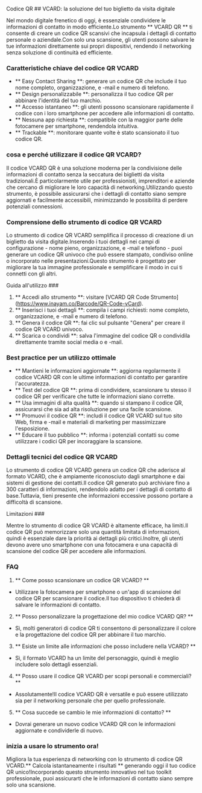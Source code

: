 Codice QR ## VCARD: la soluzione del tuo biglietto da visita digitale

Nel mondo digitale frenetico di oggi, è essenziale condividere le informazioni di contatto in modo efficiente.Lo strumento ** VCARD QR ** ti consente di creare un codice QR scansivi che incapsula i dettagli di contatto personale o aziendale.Con solo una scansione, gli utenti possono salvare le tue informazioni direttamente sui propri dispositivi, rendendo il networking senza soluzione di continuità ed efficiente.

### Caratteristiche chiave del codice QR VCARD

- ** Easy Contact Sharing **: generare un codice QR che include il tuo nome completo, organizzazione, e -mail e numero di telefono.
- ** Design personalizzabile **: personalizza il tuo codice QR per abbinare l'identità del tuo marchio.
- ** Accesso istantaneo **: gli utenti possono scansionare rapidamente il codice con i loro smartphone per accedere alle informazioni di contatto.
- ** Nessuna app richiesta **: compatibile con la maggior parte delle fotocamere per smartphone, rendendola intuitiva.
- ** Trackable **: monitorare quante volte è stato scansionato il tuo codice QR.

### cosa e perché utilizzare il codice QR VCARD?

Il codice VCARD QR è una soluzione moderna per la condivisione delle informazioni di contatto senza la seccatura dei biglietti da visita tradizionali.È particolarmente utile per professionisti, imprenditori e aziende che cercano di migliorare le loro capacità di networking.Utilizzando questo strumento, è possibile assicurarsi che i dettagli di contatto siano sempre aggiornati e facilmente accessibili, minimizzando le possibilità di perdere potenziali connessioni.

### Comprensione dello strumento di codice QR VCARD

Lo strumento di codice QR VCARD semplifica il processo di creazione di un biglietto da visita digitale.Inserendo i tuoi dettagli nei campi di configurazione - nome pieno, organizzazione, e -mail e telefono - puoi generare un codice QR univoco che può essere stampato, condiviso online o incorporato nelle presentazioni.Questo strumento è progettato per migliorare la tua immagine professionale e semplificare il modo in cui ti connetti con gli altri.

Guida all'utilizzo ###

1. ** Accedi allo strumento **: visitare [VCARD QR Code Strumento] (https://www.inayam.co/Barcode/QR-Code-vCard).
2. ** Inserisci i tuoi dettagli **: compila i campi richiesti: nome completo, organizzazione, e -mail e numero di telefono.
3. ** Genera il codice QR **: fai clic sul pulsante "Genera" per creare il codice QR VCARD univoco.
4. ** Scarica o condividi **: salva l'immagine del codice QR o condividila direttamente tramite social media o e -mail.

### Best practice per un utilizzo ottimale

- ** Mantieni le informazioni aggiornate **: aggiorna regolarmente il codice VCARD QR con le ultime informazioni di contatto per garantire l'accuratezza.
- ** Test del codice QR **: prima di condividere, scansionare tu stesso il codice QR per verificare che tutte le informazioni siano corrette.
- ** Usa immagini di alta qualità **: quando si stampano il codice QR, assicurarsi che sia ad alta risoluzione per una facile scansione.
- ** Promuovi il codice QR **: includi il codice QR VCARD sul tuo sito Web, firma e -mail e materiali di marketing per massimizzare l'esposizione.
- ** Educare il tuo pubblico **: informa i potenziali contatti su come utilizzare i codici QR per incoraggiare la scansione.

### Dettagli tecnici del codice QR VCARD

Lo strumento di codice QR VCARD genera un codice QR che aderisce al formato VCARD, che è ampiamente riconosciuto dagli smartphone e dai sistemi di gestione dei contatti.Il codice QR generato può archiviare fino a 300 caratteri di informazioni, rendendolo adatto per i dettagli di contatto di base.Tuttavia, tieni presente che informazioni eccessive possono portare a difficoltà di scansione.

Limitazioni ###

Mentre lo strumento di codice QR VCARD è altamente efficace, ha limiti.Il codice QR può memorizzare solo una quantità limitata di informazioni, quindi è essenziale dare la priorità ai dettagli più critici.Inoltre, gli utenti devono avere uno smartphone con una fotocamera e una capacità di scansione del codice QR per accedere alle informazioni.

### FAQ

1. ** Come posso scansionare un codice QR VCARD? **
- Utilizzare la fotocamera per smartphone o un'app di scansione del codice QR per scansionare il codice.Il tuo dispositivo ti chiederà di salvare le informazioni di contatto.

2. ** Posso personalizzare la progettazione del mio codice VCARD QR? **
- Sì, molti generatori di codice QR ti consentono di personalizzare il colore e la progettazione del codice QR per abbinare il tuo marchio.

3. ** Esiste un limite alle informazioni che posso includere nella VCARD? **
- Sì, il formato VCARD ha un limite del personaggio, quindi è meglio includere solo dettagli essenziali.

4. ** Posso usare il codice QR VCARD per scopi personali e commerciali? **
- Assolutamente!Il codice VCARD QR è versatile e può essere utilizzato sia per il networking personale che per quello professionale.

5. ** Cosa succede se cambio le mie informazioni di contatto? **
- Dovrai generare un nuovo codice VCARD QR con le informazioni aggiornate e condividerle di nuovo.

### inizia a usare lo strumento ora!

Migliora la tua esperienza di networking con lo strumento di codice QR VCARD.** Calcola istantaneamente i risultati ** generando oggi il tuo codice QR unico!Incorporando questo strumento innovativo nel tuo toolkit professionale, puoi assicurarti che le informazioni di contatto siano sempre solo una scansione.